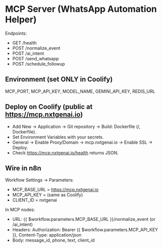 # MCP Server (WhatsApp Automation Helper)

Endpoints:
- GET /health
- POST /normalize_event
- POST /ai_intent
- POST /send_whatsapp
- POST /schedule_followup

## Environment (set ONLY in Coolify)
MCP_PORT, MCP_API_KEY, MODEL_NAME, GEMINI_API_KEY, REDIS_URL

## Deploy on Coolify (public at https://mcp.nxtgenai.io)
- Add New → Application → Git repository → Build: Dockerfile (/, Dockerfile).
- Set Environment Variables with your secrets.
- General → Enable Proxy/Domain → mcp.nxtgenai.io → Enable SSL → Deploy.
- Check https://mcp.nxtgenai.io/health returns JSON.

## Wire in n8n
Workflow Settings → Parameters:
- MCP_BASE_URL = https://mcp.nxtgenai.io
- MCP_API_KEY = (same as Coolify)
- CLIENT_ID = nxtgenai

In MCP nodes:
- URL: {{ $workflow.parameters.MCP_BASE_URL }}/normalize_event (or /ai_intent)
- Headers: Authorization: Bearer {{ $workflow.parameters.MCP_API_KEY }}, Content-Type: application/json
- Body: message_id, phone, text, client_id
